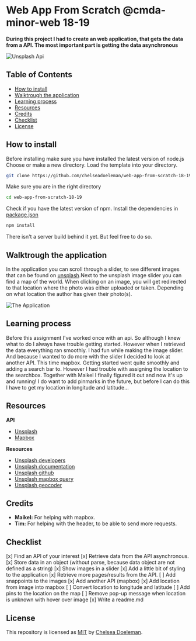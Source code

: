# Web App From Scratch @cmda-minor-web 18-19

**During this project I had to create an web application, that gets the data from a API. The most important part is getting the data asynchronous**

![Unsplash Api]()


## Table of Contents
* [How to install](#how-to-install) 
* [Walktrough the application](#walk-trough-the-application) 
* [Learning process](#learning-process)
* [Resources](#resources)
* [Credits](#credits)
* [Checklist](#checklist)
* [License](#license)

## How to install

Before installing make sure you have installed the latest version of node.js
Choose or make a new directory.
Load the template into your directory.
```bash
git clone https://github.com/chelseadoeleman/web-app-from-scratch-18-19.git
```

Make sure you are in the right directory 
```bash
cd web-app-from-scratch-18-19
```

Check if you have the latest version of npm.
Install the dependencies in [package.json](./client/package.json)
```bash
npm install
```

There isn't a server build behind it yet. But feel free to do so. 


## Walktrough the application

In the application you can scroll through a slider, to see different images that can be found on [unsplash](https://unsplash.com/).Next to the unsplash image slider you can find a map of the world. When clicking on an image, you will get redirected to that location where the photo was either uploaded or taken. Depending on what location the author has given their photo(s). 

![The Application]()

## Learning process

Before this assignment I've worked once with an api. So although I knew what to do I always have trouble getting started. However when I retrieved the data everything ran smoothly. I had fun while making the image slider. And because I wanted to do more with the slider I decided to look at another API. This time mapbox. Getting started went quite smoothly and adding a search bar to. However I had trouble with assigning the location to the searchbox. Together with Maikel I finally figured it out and now it's up and running! I do want to add pinmarks in the future, but before I can do this I have to get my location in longitude and latitude... 


## Resources

**API**
* [Unsplash](https://unsplash.com/developers)
* [Mapbox](https://www.mapbox.com/)

**Resources**
* [Unsplash developers](https://unsplash.com/developers)
* [Unsplash documentation](https://unsplash.com/documentation)
* [Unsplash github](https://github.com/unsplash/unsplash-js)
* [Unsplash mapbox query](https://github.com/mapbox/mapbox-gl-geocoder/blob/master/API.md#query)
* [Unsplash geocoder](https://docs.mapbox.com/mapbox-gl-js/example/mapbox-gl-geocoder/)

## Credits

*   **Maikel:** For helping with mapbox.
*   **Tim:** For helping with the header, to be able to send more requests.

## Checklist
[x] Find an API of your interest
[x] Retrieve data from the API asynchronous. 
[x] Store data in an object (without parse, because data object are not defined as a string)
[x] Show images in a slider
[x] Add a little bit of styling to the application
[x] Retrieve more pages/results from the API. 
[ ]   Add snappoints to the images
[x] Add another API (mapbox)
[x] Add location from image into mapbox
[ ]   Convert location to longitude and latitude
[ ]   Add pins to the location on the map
[ ]   Remove pop-up message when location is unknown with hover over image
[x] Write a readme.md

## License
This repository is licensed as [MIT](LICENSE) by [Chelsea Doeleman](https://github.com/chelseadoeleman).

